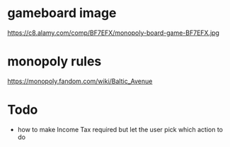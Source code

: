 # gameboard image
https://c8.alamy.com/comp/BF7EFX/monopoly-board-game-BF7EFX.jpg

# monopoly rules
https://monopoly.fandom.com/wiki/Baltic_Avenue

# Todo
- how to make Income Tax required but let the user pick which action to do